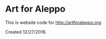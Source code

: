 Art for Aleppo
==============

This is website code for http://artforaleppo.org

Created 12/27/2016.
